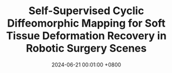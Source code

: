 ---
title:          Self-Supervised Cyclic Diffeomorphic Mapping for Soft Tissue Deformation Recovery in Robotic Surgery Scenes
date:           2024-06-21 00:01:00 +0800
selected:       true
pub:            "IEEE Transactions on Medical Imaging"
# pub_pre:        "Submitted to "
# pub_post:       'Under review.'
# pub_last:       ' <span class="badge badge-pill badge-custom badge-success">Spotlight</span>'
pub_last:       ' <span class="badge badge-pill badge-custom badge-dark">Journal</span>'
pub_date:       "2024"


cover:          assets/images/covers/tmi24.png
authors:
  - Shizhan Gong 
  - Yonghao Long
  - Kai Chen
  - Jiaqi Liu
  - Yuliang Xiao
  - Alexis Cheng
  - Zerui Wang
  - Qi Dou
links:
  Paper: https://ieeexplore.ieee.org/abstract/document/10630572/
---